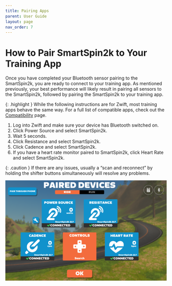 ```yaml
---
title: Pairing Apps
parent: User Guide
layout: page
nav_order: 7
---
```


# How to Pair SmartSpin2k to Your Training App

Once you have completed your Bluetooth sensor pairing to the SmartSpin2k, you are ready to connect to your training app. As mentioned previously, your best performance will likely result in pairing all sensors to the SmartSpin2k, followed by pairing the SmartSpin2k to your training app.  

{: .highlight }
While the following instructions are for Zwift, most training apps behave the same way.  For a full list of compatible apps, check out the [Compatibility](compatibility) page. 

1. Log into Zwift and make sure your device has Bluetooth switched on.
1. Click Power Source and select SmartSpin2k.
1. Wait 5 seconds.
1. Click Resistance and select SmartSpin2k.
1. Click Cadence and select SmartSpin2k.
1. If you have a heart rate monitor paired to SmartSpin2k, click Heart Rate and select SmartSpin2k.

{: .caution }
If there are any issues, usually a “scan and reconnect” by holding the shifter buttons simultaneously will resolve any problems.

![paired devices](../images/paired_devices.png)
